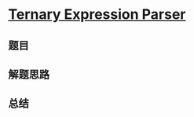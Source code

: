 # [Ternary Expression Parser](https://leetcode.com/problems/ternary-expression-parser/)
## 题目


## 解题思路


## 总结


